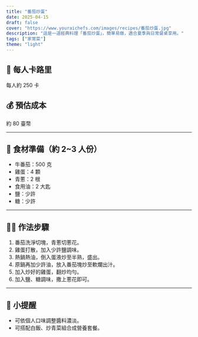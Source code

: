 ```yaml
---
title: "番茄炒蛋"
date: 2025-04-15
draft: false
cover: "https://www.youraichefs.com/images/recipes/番茄炒蛋.jpg"
description: "這是一道經典料理「番茄炒蛋」，簡單易做，適合夏季與日常餐桌享用。"
tags: ["家常菜"]
theme: "light"
---
```


## 🥄 每人卡路里  
每人約 250 卡

## 💰 預估成本  
約 80 臺幣

---

## 🧾 食材準備（約 2~3 人份）

- 牛番茄：500 克
- 雞蛋：4 顆
- 青蔥：2 根
- 食用油：2 大匙
- 鹽：少許  
- 糖：少許  

---

## 👩‍🍳 作法步驟

1. 番茄洗淨切塊，青蔥切蔥花。
2. 雞蛋打散，加入少許鹽調味。
3. 熱鍋熱油，倒入蛋液炒至半熟，盛出。
4. 原鍋再加少許油，放入番茄塊炒至軟爛出汁。
5. 加入炒好的雞蛋，翻炒均勻。
6. 加入鹽、糖調味，撒上蔥花即可。

---

## 📝 小提醒

- 可依個人口味調整醬料濃淡。
- 可搭配白飯、炒青菜組合成營養套餐。
